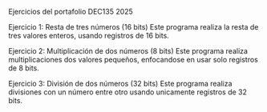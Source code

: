 Ejercicios del portafolio DEC135 2025

Ejercicio 1: Resta de tres números (16 bits)
Este programa realiza la resta de tres valores enteros, usando registros de 16 bits. 

Ejercicio 2: Multiplicación de dos números (8 bits)
Este programa realiza multiplicaciones dos valores pequeños, enfocandose en usar solo registros de 8 bits.

Ejercicio 3: División de dos números (32 bits)
Este programa realiza divisiones con un número entre otro usando unicamente registros de 32 bits. 
